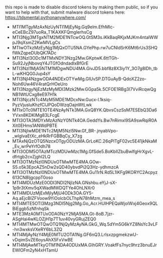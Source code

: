 this repo is made to disable discord tokens by making them public, so if you want to help with that, submit malware discord tokens here: https://tdsmental.pythonanywhere.com/


- MTI1MTgyMzAxNzUyNTI1MjEyNg.Gq9elm.EfhMIc-eCeEBcZ97uoRa_T1KAXKFQmgIerhsCg
- MTI3Njg3MTgxNTM2MDE1NTcwOQ.GtSM3s.iKkBaqRKjxMJKm4ntalWWpJ9qXsmZ2KwMVLgCs
- MTIwOTkzMzEyNjg1MjQxOTU5NA.GYePhp.rw7uCNldSrK6Mt6rUs3SHQfWkZqpeDUbQK7ADc
- MTI3NzI3ODc1MTMxNDY3Nzg2Mw.GKptwK.6ttTGh-Su92JyjNbovqY4JTGfOdndadlxBfGrE
- MTI3NzI1MjA5NTM1MDgwNDU4MA.GivJD5.bbf8z8X3iy1Y_3O7g8lDh_tbL-wKHQG0Jup4sY
- MTI3NjI4NzgwODA4NDExOTYwMg.GlUvSP.DTGuAyB-QdoXZ2zo-Noh6Uw46V4ratQrHOeUro
- MTI3NzgyNjEzMzMyMDI3Mzk2Mw.GGpa5k.5CFOE1RBg3I7VviRcqwQgNB1WtUCxg8eE97H1k
- MTI3NjczNTc4MzM5MDE1MDcxNw.Gucx-l.1ksiq-PyzVjusluKhzfCIJPQoDWzqOajnWtLwk
- MTIxOTc0MTE1OTE4NzAyNTk3MA.GxQ8YK.QbvsCszSsM7ESEbQ3Da6YVxn8KDKlMg83LFcgE
- MTI3OTA3MDYxMzAzNzY0NTk4OA.GeddYs.Bw7nRimxl9SA9swRqiR0AXit0EHms1ANWdPBTE
- MTI3NjIwMDE1NTc2MjM5NzI5Nw.Gf_BR-.jnyabVpo-_wlglvaEtXc_eHkRrFGBBqCy_X7zg
- MTAxNjQzOTQ5NzcxOTgyODUzMA.GrLoKC.26qPITgF02vc5E41jkNkaM_Ev_wrPeYrfOdh78
- MTI3ODM5OTAzMTczMDUwMzc1Mg.GfSde5.BoKbIlZbuBwlfgHrXgvL-dfrtgb2cvZjghI2LQ
- MTI3OTMzNzI0NDUxOTMwMTE4MA.GOw-S5.o5k3EpcAZ5nDw2sQD40ybvdPi2Q3Hz-ydhmzcA
- MTI3OTMzNzI0NDUxOTMwMTE4MA.Gu11rN.Rd5L1lKFg9KORYC2Acpyz613CN8ljgcppT0oso
- MTI4MDUzMzE0ODI3NDI2NjIzNA.GNshbu.eYjJ-sX-1p9r3tXmv5qXWadMWDQTYe4OhLNXr0
- MTI4MDUzMjExMjIyMjU4ODk3OA.GY5-Aq.aEjcBIZFVoow9YiOolcbOLThpN78hMzm_mea_s
- MTI4MTE5OTI3Mzg3NDI5Njg2Mg.Go_Acr.HUIHPEQaWjoIWxj4Geox9QLBiEggb5zNfnhqSk
- MTE3MzA0MTUxODA0NzY2MjA5MA.Gt-8oB.7jzr-ASgHai4wKLOZjH1p7T1uv40vyGRujZEQ0
- MTI4MTMwOTQwOTQ1NjQyMzAyNA.GkG_Wq.5dYm5G6kYZ8NsYc3vLF-hn3wxksVXeRY6bL3ZQ
- MTI4MjAyNzY4MjE0MTU2OTA1Ng.GF6nQ3.LrlsxzpgmekzwU-vDqimSvZE6oysAhX5FxVwBE
- MTI4MjAwMTkyOTM1NDA4ODUxMA.GlhGRY.VoakfFs7nyc9hrz3bnuEJrEWlOFm2yN4xHTamU